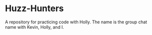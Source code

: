 # Huzz-Hunters
A repository for practicing code with Holly. The name is the group chat name with Kevin, Holly, and I.
